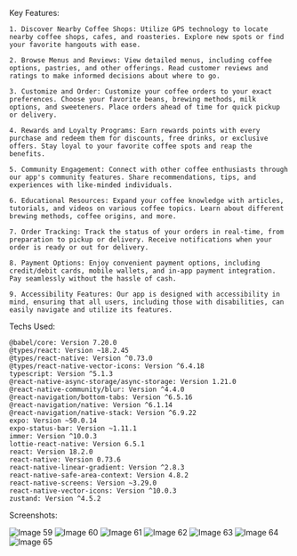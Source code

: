 Key Features:

    1. Discover Nearby Coffee Shops: Utilize GPS technology to locate nearby coffee shops, cafes, and roasteries. Explore new spots or find your favorite hangouts with ease.

    2. Browse Menus and Reviews: View detailed menus, including coffee options, pastries, and other offerings. Read customer reviews and ratings to make informed decisions about where to go.

    3. Customize and Order: Customize your coffee orders to your exact preferences. Choose your favorite beans, brewing methods, milk options, and sweeteners. Place orders ahead of time for quick pickup or delivery.

    4. Rewards and Loyalty Programs: Earn rewards points with every purchase and redeem them for discounts, free drinks, or exclusive offers. Stay loyal to your favorite coffee spots and reap the benefits.

    5. Community Engagement: Connect with other coffee enthusiasts through our app's community features. Share recommendations, tips, and experiences with like-minded individuals.

    6. Educational Resources: Expand your coffee knowledge with articles, tutorials, and videos on various coffee topics. Learn about different brewing methods, coffee origins, and more.

    7. Order Tracking: Track the status of your orders in real-time, from preparation to pickup or delivery. Receive notifications when your order is ready or out for delivery.

    8. Payment Options: Enjoy convenient payment options, including credit/debit cards, mobile wallets, and in-app payment integration. Pay seamlessly without the hassle of cash.

    9. Accessibility Features: Our app is designed with accessibility in mind, ensuring that all users, including those with disabilities, can easily navigate and utilize its features.

  Techs Used:

    @babel/core: Version 7.20.0
    @types/react: Version ~18.2.45
    @types/react-native: Version ^0.73.0
    @types/react-native-vector-icons: Version ^6.4.18
    typescript: Version ^5.1.3
    @react-native-async-storage/async-storage: Version 1.21.0
    @react-native-community/blur: Version ^4.4.0
    @react-navigation/bottom-tabs: Version ^6.5.16
    @react-navigation/native: Version ^6.1.14
    @react-navigation/native-stack: Version ^6.9.22
    expo: Version ~50.0.14
    expo-status-bar: Version ~1.11.1
    immer: Version ^10.0.3
    lottie-react-native: Version 6.5.1
    react: Version 18.2.0
    react-native: Version 0.73.6
    react-native-linear-gradient: Version ^2.8.3
    react-native-safe-area-context: Version 4.8.2
    react-native-screens: Version ~3.29.0
    react-native-vector-icons: Version ^10.0.3
    zustand: Version ^4.5.2

        
 Screenshots:

   ![Image 59](https://github.com/AliHosaam/Complete-Coffee-Shop-App/assets/137641254/7a7c4c4d-5099-419c-98fe-a607d7cb8623)
   ![Image 60](https://github.com/AliHosaam/Complete-Coffee-Shop-App/assets/137641254/33b23fe7-1528-4551-b42d-6fe635592206)
   ![Image 61](https://github.com/AliHosaam/Complete-Coffee-Shop-App/assets/137641254/bac5efcc-0d36-467b-b00a-59942b5cc831)
   ![Image 62](https://github.com/AliHosaam/Complete-Coffee-Shop-App/assets/137641254/7710d0be-403f-448b-941b-31808089b451)
   ![Image 63](https://github.com/AliHosaam/Complete-Coffee-Shop-App/assets/137641254/6a5489c9-fd08-40c3-a9b5-2b649bf54094)
   ![Image 64](https://github.com/AliHosaam/Complete-Coffee-Shop-App/assets/137641254/1f292f98-b19b-4d22-a829-18a7cd72f95c)
   ![Image 65](https://github.com/AliHosaam/Complete-Coffee-Shop-App/assets/137641254/6a3c7ff7-7276-42fc-9548-7747d67567a7)
